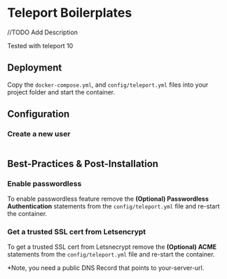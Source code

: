 # Teleport Boilerplates

//TODO Add Description

Tested with teleport 10

## Deployment

Copy the `docker-compose.yml`, and `config/teleport.yml` files into your project folder and start the container.

## Configuration

### Create a new user

```bash

```

## Best-Practices & Post-Installation

### Enable passwordless

To enable passwordless feature remove the **(Optional) Passwordless Authentication** statements from the `config/teleport.yml` file and re-start the container.

### Get a trusted SSL cert from Letsencrypt

To get a trusted SSL cert from Letsnecrypt remove the **(Optional) ACME** statements from the `config/teleport.yml` file and re-start the container.

*Note, you need a public DNS Record that points to your-server-url.
